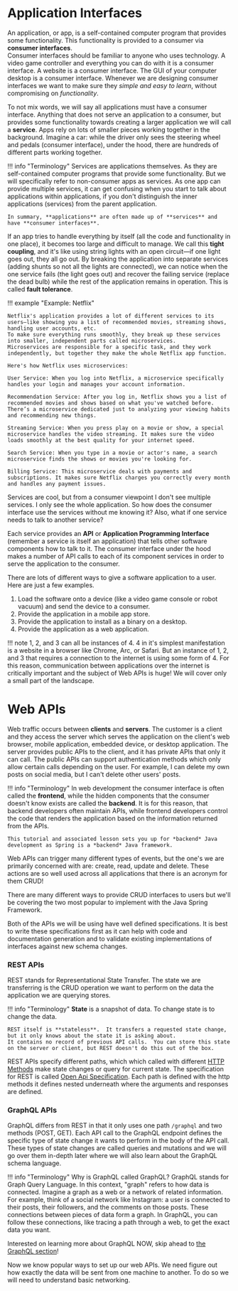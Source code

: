 # Application Interfaces

An application, or app, is a self-contained computer program that provides
some functionality.  This functionality is provided to a consumer via **consumer interfaces**.  
Consumer interfaces should be familiar to anyone who uses technology.  A video game controller and everything you can do with it is a consumer
interface.  A website is a consumer interface.  The GUI of your computer desktop is a consumer interface.
Whenever we are designing consumer interfaces we want to make sure they *simple and easy to learn*, without compromising on *functionality*.

To not mix words, we will say all applications must have a consumer interface.  Anything that does not serve an application to a consumer,
but provides some functionality towards creating a larger application we will call a **service**.  Apps rely on lots of
smaller pieces working together in the background. Imagine a car: while the driver only sees the steering wheel and pedals (consumer interface),
under the hood, there are hundreds of different parts working together.

!!! info "Terminology"
    Services are applications themselves.  As they are self-contained computer programs that provide some functionality. But we will specifically refer to non-consumer apps as services.  As one app can provide multiple services, it can get confusing
    when you start to talk about applications within applications, if you don't distinguish the inner applications (services) from the parent application.
    
    In summary, **applications** are often made up of **services** and have **consumer interfaces**.


If an app tries to handle everything by itself (all the code and functionality in one place), it becomes too large and difficult to manage. 
We call this **tight coupling**, and it's like using string lights with an open circuit—if one light goes out, they all go out.  By breaking
the application into separate services (adding shunts so not all the lights are connected), we can notice when the one service fails (the light goes out) and recover
the failing service (replace the dead bulb) while the rest of the application remains in operation.  This is called **fault tolerance**.  

!!! example "Example: Netflix"

    Netflix's application provides a lot of different services to its users—like showing you a list of recommended movies, streaming shows, handling user accounts, etc. 
    To make sure everything runs smoothly, they break up these services into smaller, independent parts called microservices.
    Microservices are responsible for a specific task, and they work independently, but together they make the whole Netflix app function.
    
    Here's how Netflix uses microservices:
    
    User Service: When you log into Netflix, a microservice specifically handles your login and manages your account information.
    
    Recommendation Service: After you log in, Netflix shows you a list of recommended movies and shows based on what you've watched before. There’s a microservice dedicated just to analyzing your viewing habits and recommending new things.
    
    Streaming Service: When you press play on a movie or show, a special microservice handles the video streaming. It makes sure the video loads smoothly at the best quality for your internet speed.
    
    Search Service: When you type in a movie or actor's name, a search microservice finds the shows or movies you're looking for.
    
    Billing Service: This microservice deals with payments and subscriptions. It makes sure Netflix charges you correctly every month and handles any payment issues.

Services are cool, but from a consumer viewpoint I don't see multiple services.  I only see the whole application.  So how does
the consumer interface use the services without me knowing it?  Also, what if one service needs to talk to another service?

Each service provides an **API** or **Application Programming Interface** (remember a service is itself an application)
that tells other software components how to talk to it.  The consumer interface under the hood makes a number of API
calls to each of its component services in order to serve the application to the consumer.

There are lots of different ways to give a software application to a user.  Here are just a few examples.

1. Load the software onto a device (like a video game console or robot vacuum) and send the device to a consumer.
2. Provide the application in a mobile app store. 
3. Provide the application to install as a binary on a desktop.
4. Provide the application as a web application.

!!! note
    1, 2, and 3 can all be instances of 4.  4 in it's simplest manifestation is a website in a browser like
    Chrome, Arc, or Safari.  But an instance of 1, 2, and 3 that requires a connection to the internet is
    using some form of 4.  For this reason, communication between applications over the internet is 
    critically important and the subject of Web APIs is huge!  We will cover only a small part of the landscape.

# Web APIs

Web traffic occurs between **clients** and **servers**.  The customer is a client and they access the server
which serves the application on the client's web browser, mobile application, embedded device, or desktop application.
The server provides public APIs to the client, and it has private APIs that only it can call.  The public APIs
can support authentication methods which only allow certain calls depending on the user.  For example,
I can delete my own posts on social media, but I can't delete other users' posts.

!!! info "Terminology"
    In web development the consumer interface is often called the **frontend**, while the hidden components that the
    consumer doesn't know exists are called the **backend**.  It is for this reason, that backend developers often
    maintain APIs, while frontend developers control the code that renders the application based on the information
    returned from the APIs.

    This tutorial and associated lesson sets you up for *backend* Java development as Spring is a *backend* Java framework.

Web APIs can trigger many different types of events, but the one's we are primarily concerned with are:
create, read, update and delete.  These actions are so well used across all applications that there
is an acronym for them CRUD!

There are many different ways to provide CRUD interfaces to users but we'll be covering the two most popular
to implement with the Java Spring Framework.

Both of the APIs we will be using have well defined specifications.  It is best to write these specifications first
as it can help with code and documentation generation and to validate existing implementations of interfaces against new
schema changes.

### REST APIs

REST stands for Representational State Transfer.  The state we are transferring is the CRUD operation we want to perform
on the data the application we are querying stores.

!!! info "Terminology"
    **State** is a snapshot of data.  To change state is to change the data.

    REST itself is **stateless**.  It transfers a requested state change, but it only knows about the state it is asking about.
    It contains no record of previous API calls.  You can store this state on the server or client, but REST doesn't do this out of the box.

REST APIs specify different paths, which which called with different [HTTP Methods](networking.md) make state changes or
query for current state.  The specification for REST is called [Open Api Specification](https://swagger.io/specification/v2/).
Each path is defined with the http methods it defines nested underneath where the arguments and responses are defined.

### GraphQL APIs

GraphQL differs from REST in that it only uses one path `/graphql` and two methods (POST, GET).  Each API call to
the GraphQL endpoint defines the specific type of state change it wants to perform in the body of the API call.
These types of state changes are called queries and mutations and we will go over them in-depth later where we will
also learn about the GraphQL schema language.

!!! info "Terminology"
    Why is GraphQL called GraphQL?  GraphQL stands for Graph Query Language. In this context, "graph" refers to how 
    data is connected. Imagine a graph as a web or a network of related information. For example, think of a social network 
    like Instagram: a user is connected to their posts, their followers, and the comments on those posts. 
    These connections between pieces of data form a graph. In GraphQL, you can follow these connections, like tracing a path 
    through a web, to get the exact data you want.

Interested on learning more about GraphQL NOW, skip ahead to [the GraphQL section](../graphql/schema.md)!

Now we know popular ways to set up our web APIs.  We need figure out how exactly the data will be sent from one 
machine to another.  To do so we will need to understand basic networking.